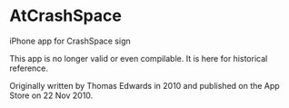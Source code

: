 # AtCrashSpace
iPhone app for CrashSpace sign

This app is no longer valid or even compilable.  It is here for historical reference.

Originally written by Thomas Edwards in 2010 and published on the App Store on 22 Nov 2010.

